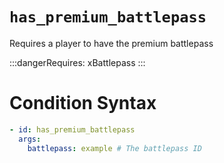 # `has_premium_battlepass`

Requires a player to have the premium battlepass

:::dangerRequires:
xBattlepass
:::
# Condition Syntax
```yaml
- id: has_premium_battlepass
  args:
    battlepass: example # The battlepass ID
```
